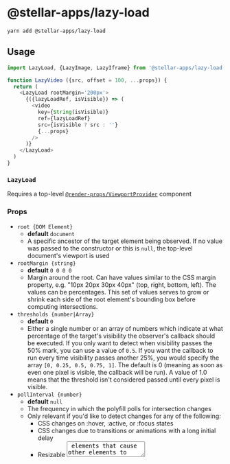 # @stellar-apps/lazy-load

`yarn add @stellar-apps/lazy-load`

## Usage
```js
import LazyLoad, {LazyImage, LazyIframe} from '@stellar-apps/lazy-load'

function LazyVideo ({src, offset = 100, ...props}) {
  return (
    <LazyLoad rootMargin='200px'>
      {({lazyLoadRef, isVisible}) => (
        <video 
          key={String(isVisible)} 
          ref={lazyLoadRef} 
          src={isVisible ? src : ''}
          {...props}
        />               
      )}
    </LazyLoad>
  )
}
```

### `LazyLoad`
Requires a top-level [`@render-props/ViewportProvider`](https://github.com/jaredLunde/render-props/tree/master/packages/viewport#viewportprovider) 
component

### Props
- `root {DOM Element}`
    - **default** `document`
    - A specific ancestor of the target element being observed. If no value was passed to the constructor or this is 
      `null`, the top-level document's viewport is used
- `rootMargin {string}`
    - **default** `0 0 0 0`
    - Margin around the root. Can have values similar to the CSS margin property, e.g.
      "10px 20px 30px 40px" (top, right, bottom, left). The values can be percentages. 
      This set of values serves to grow or shrink each side of the root element's bounding 
      box before computing intersections.
- `thresholds {number|Array}`
    - **default** `0`
    - Either a single number or an array of numbers which indicate at what percentage of the 
      target's visibility the observer's callback should be executed. If you only want to 
      detect when visibility passes the 50% mark, you can use a value of `0.5`. If you want the 
      callback to run every time visibility passes another 25%, you would specify the array 
      `[0, 0.25, 0.5, 0.75, 1]`. The default is 0 (meaning as soon as even one pixel is visible, 
      the callback will be run). A value of 1.0 means that the threshold isn't considered passed until 
      every pixel is visible.
- `pollInterval {number}`
    - **default** `null`
    - The frequency in which the polyfill polls for intersection changes
    - Only relevant if you'd like to detect changes for any of the following:
        - CSS changes on :hover, :active, or :focus states
        - CSS changes due to transitions or animations with a long initial delay
        - Resizable <textarea> elements that cause other elements to move around
        - Scrolling of non-document elements in browsers that don't support the event capture phase
- `disableMutationObserver {bool}`
    - **default** `false`
    - You can choose to not check for intersections when the DOM changes by setting this property to `true`


### Render Props
- `lazyLoadRef {React.creatRef}`
    - Must be provided as a `ref` to the underlying element you are lazy loading
- `isVisible {boolean}`
    - Returns `true` if the the element has been loaded and `false` if not.
- `visibilityRatio {number}`
    - Returns the ratio of the `intersectionRect` to the `boundingClientRect`. That is to say,
      it's the amount of the element that is current visible within the root.
    
-----

### `LazyImage`
Inherits props from HTML `<img>`, `curls/Box` and `LazyLoad`

### Props
- `rootMargin {string}`
    - **default** `160px`
- `placeholder(<Object {lazyLoadRef}>) {func}`
    - Should return a component to display when the element is not yet visible
    
-----

### `LazyIframe`
Inherits props from HTML `<iframe>`, `curls/Box`, and `LazyLoad`

### Props
- `rootMargin {string}`
    - **default** `100px`
- `placeholder(<Object {lazyLoadRef}>) {func}`
    - Should return a component to display when the element is not yet visible